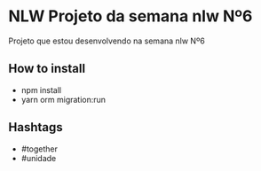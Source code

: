 # NLW Projeto da semana nlw Nº6

Projeto que estou desenvolvendo na semana nlw Nº6

## How to install

- npm install
- yarn orm migration:run

## Hashtags

- #together
- #unidade
